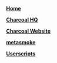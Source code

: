 **[Home](Home)**

**[Charcoal HQ](http://chat.stackexchange.com/rooms/11540/charcoal-hq)**

**[Charcoal Website](http://charcoal-se.org/)**

**[metasmoke](https://metasmoke.erwaysoftware.com)**

**[Userscripts](https://github.com/Charcoal-SE/userscripts)**
